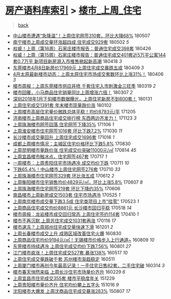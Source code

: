 [房产语料库索引](../../README.md)  > [楼市_上周_住宅](楼市_上周_住宅.md)
====
> [back](../README.md)

- [中山楼市遭遇“急降温”！上周住宅网签310套，环比大降68%](http://jkwz.applinzi.com/ittc/7100424127880102918.html#%E4%B8%AD%E5%B1%B1%E6%A5%BC%E5%B8%82%E9%81%AD%E9%81%87%E2%80%9C%E6%80%A5%E9%99%8D%E6%B8%A9%E2%80%9D%EF%BC%81%E4%B8%8A%E5%91%A8%E4%BD%8F%E5%AE%85%E7%BD%91%E7%AD%BE310%E5%A5%97%EF%BC%8C%E7%8E%AF%E6%AF%94%E5%A4%A7%E9%99%8D68%25) 180507  
- [南宁楼市上周成交量环涨超四成 住宅成交929套](http://jkwz.applinzi.com/ittc/7098645940791673867.html#%E5%8D%97%E5%AE%81%E6%A5%BC%E5%B8%82%E4%B8%8A%E5%91%A8%E6%88%90%E4%BA%A4%E9%87%8F%E7%8E%AF%E6%B6%A8%E8%B6%85%E5%9B%9B%E6%88%90+%E4%BD%8F%E5%AE%85%E6%88%90%E4%BA%A4929%E5%A5%97) 180502 *5* 
- [权威！上周（第16周）石家庄楼市报告：普通住宅成交398套](http://jkwz.applinzi.com/ittc/7096282376101692433.html#%E6%9D%83%E5%A8%81%EF%BC%81%E4%B8%8A%E5%91%A8%EF%BC%88%E7%AC%AC16%E5%91%A8%EF%BC%89%E7%9F%B3%E5%AE%B6%E5%BA%84%E6%A5%BC%E5%B8%82%E6%8A%A5%E5%91%8A%EF%BC%9A%E6%99%AE%E9%80%9A%E4%BD%8F%E5%AE%85%E6%88%90%E4%BA%A4398%E5%A5%97) 180426  
- [权威！上周（第15周）石家庄楼市报告：普通住宅成交401套近5万平公寓144套0.7万平 新项目新房源入市推售掀起新高潮](http://jkwz.applinzi.com/ittc/7093228008200733706.html#%E6%9D%83%E5%A8%81%EF%BC%81%E4%B8%8A%E5%91%A8%EF%BC%88%E7%AC%AC15%E5%91%A8%EF%BC%89%E7%9F%B3%E5%AE%B6%E5%BA%84%E6%A5%BC%E5%B8%82%E6%8A%A5%E5%91%8A%EF%BC%9A%E6%99%AE%E9%80%9A%E4%BD%8F%E5%AE%85%E6%88%90%E4%BA%A4401%E5%A5%97%E8%BF%915%E4%B8%87%E5%B9%B3%E5%85%AC%E5%AF%93144%E5%A5%970.7%E4%B8%87%E5%B9%B3+%E6%96%B0%E9%A1%B9%E7%9B%AE%E6%96%B0%E6%88%BF%E6%BA%90%E5%85%A5%E5%B8%82%E6%8E%A8%E5%94%AE%E6%8E%80%E8%B5%B7%E6%96%B0%E9%AB%98%E6%BD%AE) 180418 *3* 
- [东莞楼市4月8日新房价17969元 上周住宅成交暴跌五成](http://jkwz.applinzi.com/ittc/7090037445150376970.html#%E4%B8%9C%E8%8E%9E%E6%A5%BC%E5%B8%824%E6%9C%888%E6%97%A5%E6%96%B0%E6%88%BF%E4%BB%B717969%E5%85%83+%E4%B8%8A%E5%91%A8%E4%BD%8F%E5%AE%85%E6%88%90%E4%BA%A4%E6%9A%B4%E8%B7%8C%E4%BA%94%E6%88%90) 180409 *3* 
- [4月太原最新楼市动态：上周太原住宅市场成交套数环比上涨31%！](http://jkwz.applinzi.com/ittc/7088904106062382096.html#4%E6%9C%88%E5%A4%AA%E5%8E%9F%E6%9C%80%E6%96%B0%E6%A5%BC%E5%B8%82%E5%8A%A8%E6%80%81%EF%BC%9A%E4%B8%8A%E5%91%A8%E5%A4%AA%E5%8E%9F%E4%BD%8F%E5%AE%85%E5%B8%82%E5%9C%BA%E6%88%90%E4%BA%A4%E5%A5%97%E6%95%B0%E7%8E%AF%E6%AF%94%E4%B8%8A%E6%B6%A831%25%EF%BC%81) 180406 *3* 
- [楼市周报：上周东莞楼市供应井喷 千套住宅入市刺激金三旺季](http://jkwz.applinzi.com/ittc/7082236554867377159.html#%E6%A5%BC%E5%B8%82%E5%91%A8%E6%8A%A5%EF%BC%9A%E4%B8%8A%E5%91%A8%E4%B8%9C%E8%8E%9E%E6%A5%BC%E5%B8%82%E4%BE%9B%E5%BA%94%E4%BA%95%E5%96%B7+%E5%8D%83%E5%A5%97%E4%BD%8F%E5%AE%85%E5%85%A5%E5%B8%82%E5%88%BA%E6%BF%80%E9%87%91%E4%B8%89%E6%97%BA%E5%AD%A3) 180319 *2* 
- [楼市回暖，小马商品住宅销量同比上周增涨六倍！](http://jkwz.applinzi.com/ittc/7077666036583498759.html#%E6%A5%BC%E5%B8%82%E5%9B%9E%E6%9A%96%EF%BC%8C%E5%B0%8F%E9%A9%AC%E5%95%86%E5%93%81%E4%BD%8F%E5%AE%85%E9%94%80%E9%87%8F%E5%90%8C%E6%AF%94%E4%B8%8A%E5%91%A8%E5%A2%9E%E6%B6%A8%E5%85%AD%E5%80%8D%EF%BC%81) 180307 *2* 
- [深圳2018年1月下旬楼市数据曝光，上周住宅新房不到600套！](http://jkwz.applinzi.com/ittc/7064662839464035335.html#%E6%B7%B1%E5%9C%B32018%E5%B9%B41%E6%9C%88%E4%B8%8B%E6%97%AC%E6%A5%BC%E5%B8%82%E6%95%B0%E6%8D%AE%E6%9B%9D%E5%85%89%EF%BC%8C%E4%B8%8A%E5%91%A8%E4%BD%8F%E5%AE%85%E6%96%B0%E6%88%BF%E4%B8%8D%E5%88%B0600%E5%A5%97%EF%BC%81) 180131  
- [上周住宅成交1391套 年末楼市现量跌价涨](http://jkwz.applinzi.com/ittc/7053999584135611408.html#%E4%B8%8A%E5%91%A8%E4%BD%8F%E5%AE%85%E6%88%90%E4%BA%A41391%E5%A5%97+%E5%B9%B4%E6%9C%AB%E6%A5%BC%E5%B8%82%E7%8E%B0%E9%87%8F%E8%B7%8C%E4%BB%B7%E6%B6%A8) 180102  
- [上周楼市高层住宅量价微跌总体平稳！均价8793元/平](http://jkwz.applinzi.com/ittc/7043532611278865425.html#%E4%B8%8A%E5%91%A8%E6%A5%BC%E5%B8%82%E9%AB%98%E5%B1%82%E4%BD%8F%E5%AE%85%E9%87%8F%E4%BB%B7%E5%BE%AE%E8%B7%8C%E6%80%BB%E4%BD%93%E5%B9%B3%E7%A8%B3%EF%BC%81%E5%9D%87%E4%BB%B78793%E5%85%83%2F%E5%B9%B3) 171205  
- [济南楼市上周商品住宅成交排行榜 东西两边齐发力！](http://jkwz.applinzi.com/ittc/7039047136077939728.html#%E6%B5%8E%E5%8D%97%E6%A5%BC%E5%B8%82%E4%B8%8A%E5%91%A8%E5%95%86%E5%93%81%E4%BD%8F%E5%AE%85%E6%88%90%E4%BA%A4%E6%8E%92%E8%A1%8C%E6%A6%9C+%E4%B8%9C%E8%A5%BF%E4%B8%A4%E8%BE%B9%E9%BD%90%E5%8F%91%E5%8A%9B%EF%BC%81) 171123 *3* 
- [上周珠海楼市网签回落 住宅网签下降35%](http://jkwz.applinzi.com/ittc/7032795735962158096.html#%E4%B8%8A%E5%91%A8%E7%8F%A0%E6%B5%B7%E6%A5%BC%E5%B8%82%E7%BD%91%E7%AD%BE%E5%9B%9E%E8%90%BD+%E4%BD%8F%E5%AE%85%E7%BD%91%E7%AD%BE%E4%B8%8B%E9%99%8D35%25) 171106 *1* 
- [上周淮安楼市住宅网签1016套 环比下跌7.2%](http://jkwz.applinzi.com/ittc/7030285124711744528.html#%E4%B8%8A%E5%91%A8%E6%B7%AE%E5%AE%89%E6%A5%BC%E5%B8%82%E4%BD%8F%E5%AE%85%E7%BD%91%E7%AD%BE1016%E5%A5%97+%E7%8E%AF%E6%AF%94%E4%B8%8B%E8%B7%8C7.2%25) 171030 *11* 
- [长沙楼市成交量回升 上周住宅成交1696套](http://jkwz.applinzi.com/ittc/7025158728347812880.html#%E9%95%BF%E6%B2%99%E6%A5%BC%E5%B8%82%E6%88%90%E4%BA%A4%E9%87%8F%E5%9B%9E%E5%8D%87+%E4%B8%8A%E5%91%A8%E4%BD%8F%E5%AE%85%E6%88%90%E4%BA%A41696%E5%A5%97) 171016 *1* 
- [成都上周楼市情况：主城区住宅价格环比下跌5.8%](http://jkwz.applinzi.com/ittc/7007617295978071056.html#%E6%88%90%E9%83%BD%E4%B8%8A%E5%91%A8%E6%A5%BC%E5%B8%82%E6%83%85%E5%86%B5%EF%BC%9A%E4%B8%BB%E5%9F%8E%E5%8C%BA%E4%BD%8F%E5%AE%85%E4%BB%B7%E6%A0%BC%E7%8E%AF%E6%AF%94%E4%B8%8B%E8%B7%8C5.8%25) 170830  
- [上周昆明楼市量跌价涨 住宅成交价突破11000元/㎡](http://jkwz.applinzi.com/ittc/7001715805967090704.html#%E4%B8%8A%E5%91%A8%E6%98%86%E6%98%8E%E6%A5%BC%E5%B8%82%E9%87%8F%E8%B7%8C%E4%BB%B7%E6%B6%A8+%E4%BD%8F%E5%AE%85%E6%88%90%E4%BA%A4%E4%BB%B7%E7%AA%81%E7%A0%B411000%E5%85%83%2F%E3%8E%A1) 170814 *45* 
- [上周宜昌楼市触冰点，住宅网签467套](http://jkwz.applinzi.com/ittc/6991229371694973969.html#%E4%B8%8A%E5%91%A8%E5%AE%9C%E6%98%8C%E6%A5%BC%E5%B8%82%E8%A7%A6%E5%86%B0%E7%82%B9%EF%BC%8C%E4%BD%8F%E5%AE%85%E7%BD%91%E7%AD%BE467%E5%A5%97) 170717 *1* 
- [一周楼市：上周贵阳住宅市场遇冷 成交均价下跌](http://jkwz.applinzi.com/ittc/6989082667390600209.html#%E4%B8%80%E5%91%A8%E6%A5%BC%E5%B8%82%EF%BC%9A%E4%B8%8A%E5%91%A8%E8%B4%B5%E9%98%B3%E4%BD%8F%E5%AE%85%E5%B8%82%E5%9C%BA%E9%81%87%E5%86%B7+%E6%88%90%E4%BA%A4%E5%9D%87%E4%BB%B7%E4%B8%8B%E8%B7%8C) 170711 *10* 
- [下跌65.4%！中山楼市上周住宅网签276套](http://jkwz.applinzi.com/ittc/6988754917828068369.html#%E4%B8%8B%E8%B7%8C65.4%25%EF%BC%81%E4%B8%AD%E5%B1%B1%E6%A5%BC%E5%B8%82%E4%B8%8A%E5%91%A8%E4%BD%8F%E5%AE%85%E7%BD%91%E7%AD%BE276%E5%A5%97) 170710 *33* 
- [上周珠海楼市住宅网签329套 环比涨五成](http://jkwz.applinzi.com/ittc/6978309538003289092.html#%E4%B8%8A%E5%91%A8%E7%8F%A0%E6%B5%B7%E6%A5%BC%E5%B8%82%E4%BD%8F%E5%AE%85%E7%BD%91%E7%AD%BE329%E5%A5%97+%E7%8E%AF%E6%AF%94%E6%B6%A8%E4%BA%94%E6%88%90) 170612 *2* 
- [上周衡阳楼市住宅销售均价4829元/㎡，环比上涨5.8%](http://jkwz.applinzi.com/ittc/6976339498303489029.html#%E4%B8%8A%E5%91%A8%E8%A1%A1%E9%98%B3%E6%A5%BC%E5%B8%82%E4%BD%8F%E5%AE%85%E9%94%80%E5%94%AE%E5%9D%87%E4%BB%B74829%E5%85%83%2F%E3%8E%A1%EF%BC%8C%E7%8E%AF%E6%AF%94%E4%B8%8A%E6%B6%A85.8%25) 170607 *8* 
- [上周珠海楼市住宅网签219套 环比下降约35%](http://jkwz.applinzi.com/ittc/6975989138762236933.html#%E4%B8%8A%E5%91%A8%E7%8F%A0%E6%B5%B7%E6%A5%BC%E5%B8%82%E4%BD%8F%E5%AE%85%E7%BD%91%E7%AD%BE219%E5%A5%97+%E7%8E%AF%E6%AF%94%E4%B8%8B%E9%99%8D%E7%BA%A635%25) 170606  
- [南昌楼市上周新房成交1503套 住宅市场遇冷](http://jkwz.applinzi.com/ittc/6971536060243772420.html#%E5%8D%97%E6%98%8C%E6%A5%BC%E5%B8%82%E4%B8%8A%E5%91%A8%E6%96%B0%E6%88%BF%E6%88%90%E4%BA%A41503%E5%A5%97+%E4%BD%8F%E5%AE%85%E5%B8%82%E5%9C%BA%E9%81%87%E5%86%B7) 170525 *1* 
- [上周南京楼市成交量下跌3.5成 住宅类项目上市“挂零”](http://jkwz.applinzi.com/ittc/6970841820740191237.html#%E4%B8%8A%E5%91%A8%E5%8D%97%E4%BA%AC%E6%A5%BC%E5%B8%82%E6%88%90%E4%BA%A4%E9%87%8F%E4%B8%8B%E8%B7%8C3.5%E6%88%90+%E4%BD%8F%E5%AE%85%E7%B1%BB%E9%A1%B9%E7%9B%AE%E4%B8%8A%E5%B8%82%E2%80%9C%E6%8C%82%E9%9B%B6%E2%80%9D) 170523 *1* 
- [上周商品住宅成交均价8861元 长沙楼市回归平稳](http://jkwz.applinzi.com/ittc/6968939892515013637.html#%E4%B8%8A%E5%91%A8%E5%95%86%E5%93%81%E4%BD%8F%E5%AE%85%E6%88%90%E4%BA%A4%E5%9D%87%E4%BB%B78861%E5%85%83+%E9%95%BF%E6%B2%99%E6%A5%BC%E5%B8%82%E5%9B%9E%E5%BD%92%E5%B9%B3%E7%A8%B3) 170518 *14* 
- [楼市周报：龙岩楼市成交回归常态 上周住宅签约114套](http://jkwz.applinzi.com/ittc/6954910236715516933.html#%E6%A5%BC%E5%B8%82%E5%91%A8%E6%8A%A5%EF%BC%9A%E9%BE%99%E5%B2%A9%E6%A5%BC%E5%B8%82%E6%88%90%E4%BA%A4%E5%9B%9E%E5%BD%92%E5%B8%B8%E6%80%81+%E4%B8%8A%E5%91%A8%E4%BD%8F%E5%AE%85%E7%AD%BE%E7%BA%A6114%E5%A5%97) 170410 *1* 
- [楼市不再沉默 上周苏住宅成交1031套再涨](http://jkwz.applinzi.com/ittc/6923722775411033092.html#%E6%A5%BC%E5%B8%82%E4%B8%8D%E5%86%8D%E6%B2%89%E9%BB%98+%E4%B8%8A%E5%91%A8%E8%8B%8F%E4%BD%8F%E5%AE%85%E6%88%90%E4%BA%A41031%E5%A5%97%E5%86%8D%E6%B6%A8) 170116 *17* 
- [楼市速冻？上周郑州住宅成交量快速下滑](http://jkwz.applinzi.com/ittc/6906535552727122949.html#%E6%A5%BC%E5%B8%82%E9%80%9F%E5%86%BB%EF%BC%9F%E4%B8%8A%E5%91%A8%E9%83%91%E5%B7%9E%E4%BD%8F%E5%AE%85%E6%88%90%E4%BA%A4%E9%87%8F%E5%BF%AB%E9%80%9F%E4%B8%8B%E6%BB%91) 161201 *2* 
- [上周长春楼市成交上升 成熟区域改善住宅火爆](http://jkwz.applinzi.com/ittc/6872162271555486724.html#%E4%B8%8A%E5%91%A8%E9%95%BF%E6%98%A5%E6%A5%BC%E5%B8%82%E6%88%90%E4%BA%A4%E4%B8%8A%E5%8D%87+%E6%88%90%E7%86%9F%E5%8C%BA%E5%9F%9F%E6%94%B9%E5%96%84%E4%BD%8F%E5%AE%85%E7%81%AB%E7%88%86) 160830  
- [上周商品住宅均价9194元/㎡！无锡楼市价格步入上行通道~](http://jkwz.applinzi.com/ittc/6864397785218155525.html#%E4%B8%8A%E5%91%A8%E5%95%86%E5%93%81%E4%BD%8F%E5%AE%85%E5%9D%87%E4%BB%B79194%E5%85%83%2F%E3%8E%A1%EF%BC%81%E6%97%A0%E9%94%A1%E6%A5%BC%E5%B8%82%E4%BB%B7%E6%A0%BC%E6%AD%A5%E5%85%A5%E4%B8%8A%E8%A1%8C%E9%80%9A%E9%81%93%7E) 160809 *10* 
- [东莞楼市持续遇冷 上周住宅成交均价下跌7.56%](http://jkwz.applinzi.com/ittc/6861338199925982212.html#%E4%B8%9C%E8%8E%9E%E6%A5%BC%E5%B8%82%E6%8C%81%E7%BB%AD%E9%81%87%E5%86%B7+%E4%B8%8A%E5%91%A8%E4%BD%8F%E5%AE%85%E6%88%90%E4%BA%A4%E5%9D%87%E4%BB%B7%E4%B8%8B%E8%B7%8C7.56%25) 160801 *27* 
- [江门楼市疯涨！上周住宅成交527套 暴涨138%](http://jkwz.applinzi.com/ittc/6833126822493291525.html#%E6%B1%9F%E9%97%A8%E6%A5%BC%E5%B8%82%E7%96%AF%E6%B6%A8%EF%BC%81%E4%B8%8A%E5%91%A8%E4%BD%8F%E5%AE%85%E6%88%90%E4%BA%A4527%E5%A5%97+%E6%9A%B4%E6%B6%A8138%25) 160517 *10* 
- [上周住宅成交量跌破千套 苏州楼市渐趋稳定](http://jkwz.applinzi.com/ittc/6830876687180760068.html#%E4%B8%8A%E5%91%A8%E4%BD%8F%E5%AE%85%E6%88%90%E4%BA%A4%E9%87%8F%E8%B7%8C%E7%A0%B4%E5%8D%83%E5%A5%97+%E8%8B%8F%E5%B7%9E%E6%A5%BC%E5%B8%82%E6%B8%90%E8%B6%8B%E7%A8%B3%E5%AE%9A) 160511  
- [上周厦门楼市再创今年最高记录！一手住宅日售82套，二手住宅破](http://jkwz.applinzi.com/ittc/6809372242982994948.html#%E4%B8%8A%E5%91%A8%E5%8E%A6%E9%97%A8%E6%A5%BC%E5%B8%82%E5%86%8D%E5%88%9B%E4%BB%8A%E5%B9%B4%E6%9C%80%E9%AB%98%E8%AE%B0%E5%BD%95%EF%BC%81%E4%B8%80%E6%89%8B%E4%BD%8F%E5%AE%85%E6%97%A5%E5%94%AE82%E5%A5%97%EF%BC%8C%E4%BA%8C%E6%89%8B%E4%BD%8F%E5%AE%85%E7%A0%B4) 160314 *3* 
- [楼市春天悄然来临 上周长沙住宅市场量价齐升](http://jkwz.applinzi.com/ittc/6804282818293138437.html#%E6%A5%BC%E5%B8%82%E6%98%A5%E5%A4%A9%E6%82%84%E7%84%B6%E6%9D%A5%E4%B8%B4+%E4%B8%8A%E5%91%A8%E9%95%BF%E6%B2%99%E4%BD%8F%E5%AE%85%E5%B8%82%E5%9C%BA%E9%87%8F%E4%BB%B7%E9%BD%90%E5%8D%87) 160229 *6* 
- [上周宜昌市住宅成交355套 楼市平稳度年关](http://jkwz.applinzi.com/ittc/6781159483032208388.html#%E4%B8%8A%E5%91%A8%E5%AE%9C%E6%98%8C%E5%B8%82%E4%BD%8F%E5%AE%85%E6%88%90%E4%BA%A4355%E5%A5%97+%E6%A5%BC%E5%B8%82%E5%B9%B3%E7%A8%B3%E5%BA%A6%E5%B9%B4%E5%85%B3) 151229  
- [上周贵阳楼市量价齐升 住宅均价攀上五字头](http://jkwz.applinzi.com/ittc/6753761014563161093.html#%E4%B8%8A%E5%91%A8%E8%B4%B5%E9%98%B3%E6%A5%BC%E5%B8%82%E9%87%8F%E4%BB%B7%E9%BD%90%E5%8D%87+%E4%BD%8F%E5%AE%85%E5%9D%87%E4%BB%B7%E6%94%80%E4%B8%8A%E4%BA%94%E5%AD%97%E5%A4%B4) 151016 *9* 
- [沈阳楼市大爆发 上周沈商品住宅成交暴涨283%](http://jkwz.applinzi.com/ittc/547650615582938355.html#%E6%B2%88%E9%98%B3%E6%A5%BC%E5%B8%82%E5%A4%A7%E7%88%86%E5%8F%91+%E4%B8%8A%E5%91%A8%E6%B2%88%E5%95%86%E5%93%81%E4%BD%8F%E5%AE%85%E6%88%90%E4%BA%A4%E6%9A%B4%E6%B6%A8283%25) 150807 *17* 
